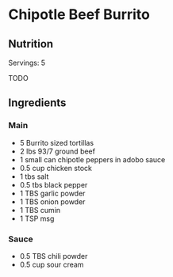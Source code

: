 #  Chipotle Beef Burrito 


## Nutrition

Servings: 5

TODO

## Ingredients

### Main
- 5 Burrito sized tortillas
- 2 lbs 93/7 ground beef
- 1 small can chipotle peppers in adobo sauce
- 0.5 cup chicken stock
- 1 tbs salt
- 0.5 tbs black pepper
- 1 TBS garlic powder
- 1 TBS onion powder
- 1 TBS cumin
- 1 TSP msg

### Sauce

- 0.5 TBS chili powder
- 0.5 cup sour cream